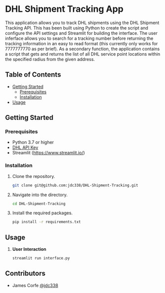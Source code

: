 # DHL Shipment Tracking App

This application allows you to track DHL shipments using the DHL Shipment Tracking API. This has been built using Python to create the script and configure the API settings and Streamlit for building the interface. The user inferface allows you to search for a tracking number before returning the tracking information in an easy to read format (this currently only works for 7777777770 as per brief). As a secondary function, the application contains a script that gets and returns the list of all DHL service point locations within the specified radius from the given address.

## Table of Contents

- [Getting Started](#getting-started)
  - [Prerequisites](#prerequisites)
  - [Installation](#installation)
- [Usage](#usage)

## Getting Started

### Prerequisites

- Python 3.7 or higher
- [DHL API Key](https://developer.dhl.com/)
- Streamlit (https://www.streamlit.io/)

### Installation

1. Clone the repository.

    ```bash
    git clone git@github.com:jdc338/DHL-Shipment-Tracking.git
    ```

2. Navigate into the directory.

    ```bash
    cd DHL-Shipment-Tracking
    ```

3. Install the required packages.

    ```bash
    pip install -r requirements.txt
    ```

## Usage

1. **User Interaction**

    ```bash
    streamlit run interface.py
    ```

## Contributors

- James Corfe [@jdc338](https://github.com/jdc338)
